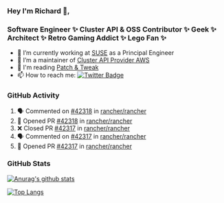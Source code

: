 ### Hey I'm Richard 👋, 

<h3 align="left">Software Engineer ✨ Cluster API & OSS Contributor ✨ Geek ✨ Architect ✨ Retro Gaming Addict ✨ Lego Fan ✨</h3>

- 🔭 I’m currently working at [SUSE](https://www.suse.com/) as a Principal Engineer
- 👯 I’m a maintainer of [Cluster API Provider AWS](https://github.com/kubernetes-sigs/cluster-api-provider-aws)
- 💬 I'm reading [Patch & Tweak](https://bjooks.com/products/patch-tweak-exploring-modular-synthesis)
- 📫 How to reach me: [![Twitter Badge](https://img.shields.io/badge/-@fruit_case-00acee?style=flat&logo=Twitter&logoColor=white)](https://twitter.com/intent/follow?screen_name=fruit_case "Follow on Twitter")

### GitHub Activity 

<!--START_SECTION:activity-->
1. 🗣 Commented on [#42318](https://github.com/rancher/rancher/pull/42318#issuecomment-1665868869) in [rancher/rancher](https://github.com/rancher/rancher)
2. 💪 Opened PR [#42318](https://github.com/rancher/rancher/pull/42318) in [rancher/rancher](https://github.com/rancher/rancher)
3. ❌ Closed PR [#42317](https://github.com/rancher/rancher/pull/42317) in [rancher/rancher](https://github.com/rancher/rancher)
4. 🗣 Commented on [#42317](https://github.com/rancher/rancher/pull/42317#issuecomment-1665769923) in [rancher/rancher](https://github.com/rancher/rancher)
5. 💪 Opened PR [#42317](https://github.com/rancher/rancher/pull/42317) in [rancher/rancher](https://github.com/rancher/rancher)
<!--END_SECTION:activity-->

### GitHub Stats

[![Anurag's github stats](https://github-readme-stats.vercel.app/api?username=richardcase&count_private=true&show_icons=true)](https://github.com/anuraghazra/github-readme-stats)

[![Top Langs](https://github-readme-stats.vercel.app/api/top-langs/?username=richardcase&hide=html&layout=compact)](https://github.com/anuraghazra/github-readme-stats)
